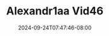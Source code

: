 --- 
title: "Alexandr1aa Vid46"
description: "video   Alexandr1aa Vid46 yandek full vidio terbaru"
date: 2024-09-24T07:47:46-08:00
file_code: "b4ncctildap3"
draft: false
cover: "vapuruc9i6jqrlnd.jpg"
tags: ["indo", "bokep-indo", "bokep-viral", "bokep-ig"]
length: 140
fld_id: "1483120"
foldername: "Alexandr1aa"
categories: ["Alexandr1aa"]
views: 0
---